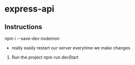 # express-api

## Instructions

npm i --save-dev nodemon

- really easily restart our server everytime we make changes

1. Run the project
   npm run devStart
